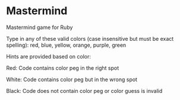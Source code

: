# Mastermind
Mastermind game for Ruby

Type in any of these valid colors (case insensitive but must be exact spelling): 
red, blue, yellow, orange, purple, green

Hints are provided based on color:

Red: Code contains color peg in the right spot

White: Code contains color peg but in the wrong spot

Black: Code does not contain color peg or color guess is invalid